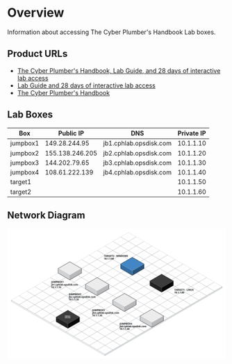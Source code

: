 # Overview

Information about accessing The Cyber Plumber's Handbook Lab boxes.

## Product URLs

* [The Cyber Plumber's Handbook, Lab Guide, and 28 days of interactive lab access](https://gumroad.com/l/cph_book_and_lab)
* [Lab Guide and 28 days of interactive lab access](https://gumroad.com/l/cphlab)
* [The Cyber Plumber's Handbook](https://gumroad.com/l/the_cyber_plumbers_handbook)

## Lab Boxes

| Box      | Public IP       | DNS                    | Private IP |
| -------- | --------------- | ---------------------- | ---------- |
| jumpbox1 | 149.28.244.95   | jb1.cphlab.opsdisk.com | 10.1.1.10  |
| jumpbox2 | 155.138.246.205 | jb2.cphlab.opsdisk.com | 10.1.1.20  |
| jumpbox3 | 144.202.79.65   | jb3.cphlab.opsdisk.com | 10.1.1.30  |
| jumpbox4 | 108.61.222.139  | jb4.cphlab.opsdisk.com | 10.1.1.40  |
| target1  |                 |                        | 10.1.1.50  |
| target2  |                 |                        | 10.1.1.60  |

## Network Diagram

![cloudcraft_cph_lab_infrastructure](images/cloudcraft_cph_lab_infrastructure.png)
